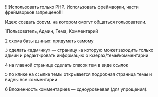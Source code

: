 !!!Использовать только РНР. Использовать фреймворки, части фреймворков запрещено!!!


Идея: создать форум, на котором смогут общаться пользователи. 

1Пользователь, Админ, Тема, Комментарий

2 схема базы данных: придумать самому

3 сделать «админку» — страницу на которую может заходить только админ и редактировать информацию о юзерах/темы/комментарии

4 на главной странице сделать список тем в виде ссылок

5 по клике на ссылке темы открывается подробная страница темы и видны все комментарии

6 Вложенность комментариев — одноуровневая (для упрощения). 
